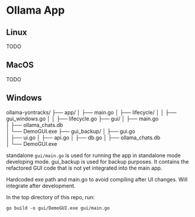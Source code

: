 # Ollama App

## Linux

TODO

## MacOS

TODO

## Windows
ollama-yontracks/
├── app/
│   ├── main.go
│   ├── lifecycle/
│   │   ├── gui_windows.go
│   │   ├── lifecycle.go
├── gui/
│   ├── main.go   
│   ├── ollama_chats.db            
│   └── DemoGUI.exe 
├── gui_backup/
│   ├── gui.go   
│   ├── ui.go 
│   ├── api.go
│   ├── db.go 
│   ├── ollama_chats.db          
│   └── DemoGUI.exe 

standalone `gui/main.go` is used for running the app in standalone mode developing mode. 
gui_backup is used for backup purposes. It contains the refactored GUI code that is not yet integrated into the main app. 


Hardcoded exe path and main.go to avoid compiling after UI changes. Will integrate after development.

In the top directory of this repo, run:


```
go build -o gui/DemoGUI.exe gui/main.go
```